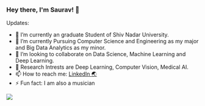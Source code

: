### Hey there, I'm Saurav!  👋


Updates:

- 🔭 I’m currently an graduate Student of Shiv Nadar University.
- 🌱 I’m currently Pursuing Computer Science and Engineering as my major and Big Data Analytics as my minor.
- 👯 I’m looking to collaborate on Data Science, Machine Learning and Deep Learning.
- 💬 Research Intrests are Deep Learning, Computer Vision, Medical AI. <!-- - 🤔 I’m looking for help with ... -->
- 📫 How to reach me: [LinkedIn 🌏](https://www.linkedin.com/in/saurav-thakur-357575174/)
- ⚡ Fun fact: I am also a musician
<!-- - 😄 Pronouns: He/Him -->

<img src="https://github-readme-stats.vercel.app/api?username=saurav-thakur&&show_icons=true&title_color=ffffff&icon_color=bb2acf&text_color=daf7dc&bg_color=151515&hide=contribs,prs">


